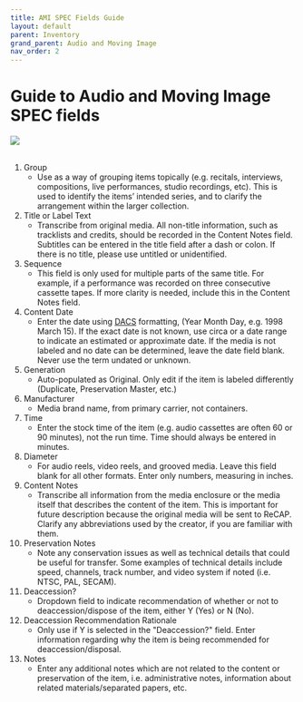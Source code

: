 ```yaml
---
title: AMI SPEC Fields Guide
layout: default
parent: Inventory
grand_parent: Audio and Moving Image
nav_order: 2
---
```


# Guide to Audio and Moving Image SPEC fields
![](../images/ami-spec-fields-guide-1.jpg)
<br>
<br>
1. Group
    - Use as a way of grouping items topically (e.g. recitals, interviews, compositions, live performances, studio recordings, etc). This is used to identify the items’ intended series, and to clarify the arrangement within the larger collection.
2. Title or Label Text
    - Transcribe from original media. All non-title information, such as tracklists and credits, should be recorded in the Content Notes field. Subtitles can be entered in the title field after a dash or colon. If there is no title, please use untitled or unidentified.
3. Sequence
    - This field is only used for multiple parts of the same title. For example, if a performance was recorded on three consecutive cassette tapes. If more clarity is needed, include this in the Content Notes field.
4. Content Date
    - Enter the date using [DACS](https://saa-ts-dacs.github.io/dacs/06_part_I/03_chapter_02/04_date.html) formatting, (Year Month Day, e.g. 1998 March 15). If the exact date is not known, use circa or a date range to indicate an estimated or approximate date. If the media is not labeled and no date can be determined, leave the date field blank. Never use the term undated or unknown. 
5. Generation
    - Auto-populated as Original. Only edit if the item is labeled differently (Duplicate, Preservation Master, etc.)
6. Manufacturer
    - Media brand name, from primary carrier, not containers.
7. Time
    - Enter the stock time of the item (e.g. audio cassettes are often 60 or 90 minutes), not the run time. Time should always be entered in minutes.
8. Diameter
    - For audio reels, video reels, and grooved media. Leave this field blank for all other formats. Enter only numbers, measuring in inches.
9. Content Notes
    - Transcribe all information from the media enclosure or the media itself that describes the content of the item. This is important for future description because the original media will be sent to ReCAP. Clarify any abbreviations used by the creator, if you are familiar with them.
10. Preservation Notes
    - Note any conservation issues as well as technical details that could be useful for transfer. Some examples of technical details include speed, channels, track number, and video system if noted (i.e. NTSC, PAL, SECAM).
11. Deaccession?
    - Dropdown field to indicate recommendation of whether or not to deaccession/dispose of the item, either Y (Yes) or N (No).
12. Deaccession Recommendation Rationale
    - Only use if Y is selected in the "Deaccession?" field. Enter information regarding why the item is being recommended for deaccession/disposal.
13. Notes
    - Enter any additional notes which are not related to the content or preservation of the item, i.e. administrative notes, information about related materials/separated papers, etc.